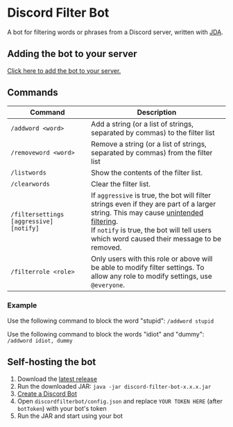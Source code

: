 # Discord Filter Bot

A bot for filtering words or phrases from a Discord server, written with [JDA](https://github.com/DV8FromTheWorld/JDA).

## Adding the bot to your server

[Click here to add the bot to your server.](https://discord.com/api/oauth2/authorize?client_id=1073085068035231834&permissions=2147576832&scope=bot)

## Commands
| Command                                 | Description                                                                                                                                                                                                                                                                             |
|-----------------------------------------|-----------------------------------------------------------------------------------------------------------------------------------------------------------------------------------------------------------------------------------------------------------------------------------------|
| `/addword <word>`                       | Add a string (or a list of strings, separated by commas) to the filter list                                                                                                                                                                                                             |
| `/removeword <word>`                    | Remove a string (or a list of strings, separated by commas) from the filter list                                                                                                                                                                                                        |
| `/listwords`                            | Show the contents of the filter list.                                                                                                                                                                                                                                                   |
| `/clearwords`                           | Clear the filter list.                                                                                                                                                                                                                                                                  |
| `/filtersettings [aggressive] [notify]` | If `aggressive` is true, the bot will filter strings even if they are part of a larger string. This may cause [unintended filtering](https://en.wikipedia.org/wiki/Scunthorpe_problem).<br/>If `notify` is true, the bot will tell users which word caused their message to be removed. |
| `/filterrole <role>`                    | Only users with this role or above will be able to modify filter settings. To allow any role to modify settings, use `@everyone`.                                                                                                                                                       | 

### Example

Use the following command to block the word "stupid": `/addword stupid`

Use the following command to block the words "idiot" and "dummy": `/addword idiot, dummy`

## Self-hosting the bot

1. Download the [latest release](https://github.com/cvaugh/discord-filter-bot/releases)
2. Run the downloaded JAR: `java -jar discord-filter-bot-x.x.x.jar`
3. [Create a Discord Bot](https://discord.com/developers/docs/intro#bots-and-apps)
4. Open `discordfilterbot/config.json` and replace `YOUR TOKEN HERE` (after `botToken`) with your bot's token
5. Run the JAR and start using your bot
